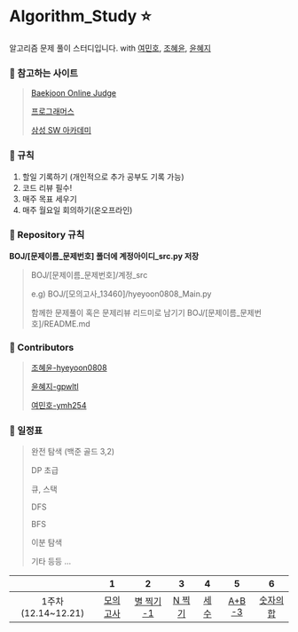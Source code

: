 # Algorithm_Study :star:
알고리즘 문제 풀이 스터디입니다.
with [여민호](https://github.com/ymh254), [조혜윤](http://github.com/hyeyoon0808), [윤혜지](https://github.com/gpwltl)

### :seedling: 참고하는 사이트

> [Baekjoon Online Judge](https://www.acmicpc.net/)
>
> [프로그래머스](https://programmers.co.kr/)
>
> [삼성 SW 아카데미](https://swexpertacademy.com/)


### :seedling: 규칙

1. 할일 기록하기 (개인적으로 추가 공부도 기록 가능)
2. 코드 리뷰 필수!
3. 매주 목표 세우기
4. 매주 월요일 회의하기(온오프라인)


### :seedling: Repository 규칙

**BOJ/[문제이름_문제번호] 폴더에 계정아이디_src.py 저장**
>  BOJ/[문제이름_문제번호]/계정_src
>
> e.g) BOJ/[모의고사_13460]/hyeyoon0808_Main.py
>
> 함께한 문제풀이 혹은 문제리뷰 리드미로 남기기
> BOJ/[문제이름_문제번호]/README.md


### :seedling: Contributors

> [조혜윤-hyeyoon0808](http://github.com/hyeyoon0808)
>
> [윤혜지-gpwltl](https://github.com/gpwltl)
>
> [여민호-ymh254](https://github.com/ymh254)



### :seedling: 일정표

> 완전 탐색 (백준 골드 3,2)
>
> DP 초급
>
> 큐, 스택
>
> DFS
>
> BFS
>
> 이분 탐색
>
> 기타 등등 ...





|                     |                              1                               |                              2                               |                              3                               |                              4                               |                              5                               |                              6                               |
| :-----------------: | :----------------------------------------------------------: | :----------------------------------------------------------: | :----------------------------------------------------------: | :----------------------------------------------------------: | :----------------------------------------------------------: | :----------------------------------------------------------: |
| 1주차(12.14~12.21)  |     [모의고사](https://programmers.co.kr/learn/courses/30/lessons/42840)     |     [별 찍기 -1](https://www.acmicpc.net/problem/2438)     |          [N 찍기](https://www.acmicpc.net/problem/2741)          |      [세 수](https://www.acmicpc.net/problem/10817)      |    [A+B -3](https://www.acmicpc.net/problem/10950)    |    [숫자의 합](https://www.acmicpc.net/problem/11720)    |


